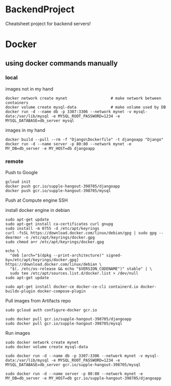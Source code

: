 # BackendProject

Cheatsheet project for backend servers!

# Docker

## using docker commands manually

### local

images not in my hand

```shell
docker network create mynet                   # make network between containers
docker volume create mysql-data               # make volume used by DB
docker run -d --name db -p 3307:3306 --network mynet -v mysql-data:/var/lib/mysql -e MYSQL_ROOT_PASSWORD=1234 -e MYSQL_DATABASE=db_server mysql
```

images in my hand

```shell
docker build --pull --rm -f "Django\Dockerfile" -t djangoapp "Django"
docker run -d --name server -p 80:80 --network mynet -e MY_DB=db_server -e MY_HOST=db djangoapp

```

### remote

Push to Google

```shell
gcloud init
docker push gcr.io/supple-hangout-398705/djangoapp
docker push gcr.io/supple-hangout-398705/mysql
```


Push at Compute engine SSH

install docker engine in debian

```shell
sudo apt-get update
sudo apt-get install ca-certificates curl gnupg
sudo install -m 0755 -d /etc/apt/keyrings
curl -fsSL https://download.docker.com/linux/debian/gpg | sudo gpg --dearmor -o /etc/apt/keyrings/docker.gpg
sudo chmod a+r /etc/apt/keyrings/docker.gpg

echo \
  "deb [arch="$(dpkg --print-architecture)" signed-by=/etc/apt/keyrings/docker.gpg] https://download.docker.com/linux/debian \
  "$(. /etc/os-release && echo "$VERSION_CODENAME")" stable" | \
  sudo tee /etc/apt/sources.list.d/docker.list > /dev/null
sudo apt-get update

sudo apt-get install docker-ce docker-ce-cli containerd.io docker-buildx-plugin docker-compose-plugin
```

Pull images from Artifacts repo

```shell
sudo gcloud auth configure-docker gcr.io

sudo docker pull gcr.io/supple-hangout-398705/djangoapp
sudo docker pull gcr.io/supple-hangout-398705/mysql
```

Run images

```shell
sudo docker network create mynet
sudo docker volume create mysql-data

sudo docker run -d --name db -p 3307:3306 --network mynet -v mysql-data:/var/lib/mysql -e MYSQL_ROOT_PASSWORD=1234 -e MYSQL_DATABASE=db_server gcr.io/supple-hangout-398705/mysql

sudo docker run -d --name server -p 80:80 --network mynet -e MY_DB=db_server -e MY_HOST=db gcr.io/supple-hangout-398705/djangoapp
```